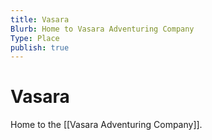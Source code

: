```yaml
---
title: Vasara
Blurb: Home to Vasara Adventuring Company
Type: Place
publish: true
---
```

# Vasara

Home to the [[Vasara Adventuring Company]].